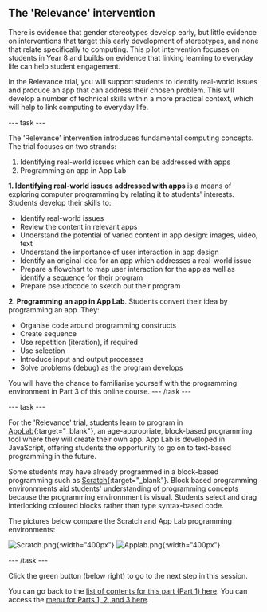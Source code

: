 ##  The 'Relevance' intervention
There is evidence that gender stereotypes develop early, but little evidence on interventions that target this early development of stereotypes, and none that relate specifically to computing. This pilot intervention focuses on students in Year 8 and builds on evidence that linking learning to everyday life can help student engagement.

In the Relevance trial, you will support students to identify real-world issues and produce an app that can address their chosen problem. This will develop a number of technical skills within a more practical context, which will help to link computing to everyday life.

---  task ---

The 'Relevance' intervention introduces fundamental computing concepts. The trial focuses on two strands:
1. Identifying real-world issues which can be addressed with apps 
2. Programming an app in App Lab

**1. Identifying real-world issues addressed with apps** is a means of exploring computer programming by relating it to students' interests. Students develop their skills to:
+ Identify real-world issues
+ Review the content in relevant apps
+ Understand the potential of varied content in app design: images, video, text
+ Understand the importance of user interaction in app design
+ Identify an original idea for an app which addresses a real-world issue
+ Prepare a flowchart to map user interaction for the app as well as identify a sequence for their program
+ Prepare pseudocode to sketch out their program

**2. Programming an app in App Lab**. Students convert their idea by programming an app. They:
+ Organise code around programming constructs
+ Create sequence
+ Use repetition (iteration), if required
+ Use selection
+ Introduce input and output processes
+ Solve problems (debug) as the program develops

You will have the chance to familiarise yourself with the programming environment in Part 3 of this online course.
---  /task ---

---  task ---

For the 'Relevance' trial, students learn to program in [AppLab](https://code.org/educate/applab){:target="_blank"}, an age-appropriate, block-based programming tool where they will create their own app. App Lab is developed in JavaScript, offering students the opportunity to go on to text-based programming in the future.

Some students may have already programmed in a block-based programming such as [Scratch](https://scratch.mit.edu){:target="_blank"}. Block based programming environnments aid students' understanding of programming concepts because the programming environnment is visual. Students select and drag interlocking coloured blocks rather than type syntax-based code.

The pictures below compare the Scratch and App Lab programming environments:

![Scratch.png](images/Year8-Relevance-Scratch.png){:width="400px"}
![Applab.png](images/Year8-Relevance-AppLab.png){:width="400px"}

---  /task ---

Click the green button (below right) to go to the next step in this session.

You can go back to the [list of contents for this part (Part 1) here](https://projects.raspberrypi.org/en/projects/Year8-RelevanceTraining-Part1-GBICi4).
You can access the [menu for Parts 1, 2, and 3 here](https://projects.raspberrypi.org/en/pathways/year8-relevancetraining-gbici4).
